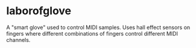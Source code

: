 # laborofglove
A "smart glove" used to control MIDI samples. Uses hall effect sensors on fingers where different combinations of fingers control different MIDI channels.

